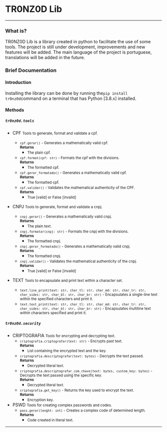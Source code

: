 <h1>TR0NZ0D Lib</h1>
<hr>

<h3>What is?</h3>
<p>TR0NZ0D Lib is a library created in python to facilitate the use of some tools. The project is still under development, improvements and new features will be added. The main language of the project is portuguese, translations will be added in the future.</p>

<h3>Brief Documentation</h3>

<h4>Introduction</h4>
<p>Installing the library can be done by running the<code>pip install tr0nz0d</code>command on a terminal that has Python [3.8.x] installed.</p>

<h4>Methods</h4>
<h5><code>tr0nz0d.tools</code></h5>

- CPF
<small>Tools to generate, format and validate a cpf.</small>
    * <small>``cpf.gerar()`` - Generates a mathematically valid cpf.<br>**Returns**
        - The plain cpf.</small>
    * <small>``cpf.format(cpf: str)`` - Formats the cpf with the divisions.<br>**Returns**
        - The formatted cpf.</small>
    * <small>``cpf.gerar_formatado()`` - Generates a mathematically valid cpf.<br>**Returns**
        - The formatted cpf.</small>
    * <small>``cpf.validar()`` - Validates the mathematical authenticity of the CPF.<br>**Returns**
        - True [valid] or False [invalid]</small>

- CNPJ
<small>Tools to generate, format and validate a cnpj.</small>
    * <small>``cnpj.gerar()`` - Generates a mathematically valid cnpj.<br>**Returns**
        - The plain text.</small>
    * <small>``cnpj.formatar(cnpj: str)`` - Formats the cnpj with the divisions.<br>**Returns**
        - The formatted cnpj.</small>
    * <small>``cnpj.gerar_formatado()`` - Generates a mathematically valid cnpj.<br>**Returns**
        - The formatted cnpj.</small>
    * <small>``cnpj.validar()`` - Validates the mathematical authenticity of the cnpj.<br>**Returns**
        - True [valid] or False [invalid]</small>

- TEXT
<small>Tools to encapsulate and print text within a character set.</small>
    * <small>``text.line_print(text: str, char_tl: str, char_md: str, char_tr: str, char_sides: str, char_bl: str, char_br: str)`` - Encapsulates a single-line text within the specified characters and print it.</small>
    * <small>``text.text_print(text: str, char_tl: str, char_md: str, char_tr: str, char_sides: str, char_bl: str, char_br: str)`` - Encapsulates multiline text within characters specified and print it.</small>

<h5><code>tr0nz0d.security</code></h5>

- CRIPTOGRAFIA
<small>Tools for encrypting and decrypting text.</small>
    * <small>``criptografia.criptografar(text: str)`` - Encrypts past text.<br>**Returns**
        - List containing the encrypted text and the key.</small>
    * <small>``criptografia.descriptografar(text: bytes)`` - Decrypts the text passed.<br>**Returns**
        - Decrypted literal text.</small>
    * <small>``criptografia.descriptografar_com_chave(text: bytes, custom_key: bytes)`` - Decrypts the text passed using the specific key.<br>**Returns**
        - Decrypted literal text.</small>
    * <small>``criptografia.get_key()`` - Returns the key used to encrypt the text.<br>**Returns**
        - Encryption key.</small>
- PSWD
<small>Tools for creating complex passwords and codes.</small>
    * <small>``pass.gerar(lenght: int)`` - Creates a complex code of determined length.<br>**Returns**
        - Code created in literal text.</small>


<hr>